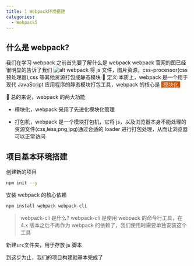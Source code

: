 ```yaml
---
title: 1 Webpack环境搭建
categories:
  - Webpack5
---
```


## 什么是 webpack?

我们在学习 webpack 之前首先要了解什么是 webpack
webpack 官网的图已经很明显的告诉了我们
![alt](https://mikes.oss-cn-beijing.aliyuncs.com/uPic/FhxLjS.png)
webpack 将 js 文件，图片资源，css-processor(css 预处理器),css 等其他资源打包成静态模块
🧰 定义:本质上，webpack 是一个用于现代 JavaScript 应用程序的静态模块打包工具，webpack 的核心是 <span style='background-color:#d35400;color:#ddd;padding:0 5px 0 5px'>模块化</span>

🧷 总的来说，webpack 的两大功能

- 模块化，webpack 采用了先进化模块化管理

* 打包机，webpack 是一个模块打包机，它将 js，以及浏览器本身不能处理的资源文件(css,less,png,jpg)通过合适的 loader 进行打包处理，从而让浏览器可以正常访问

## 项目基本环境搭建

创建新的项目

```bash
npm init --y
```

安装 webpack 的核心依赖

```bash
npm install webpack webpack-cli
```

> webpack-cli 是什么? webpack-cli 是使用 webpack 的命令行工具，在 4.x 版本之后不再作为 webpack 的依赖了，我们使用时需要单独安装这个工具

新建`src`文件夹，用于存放 js 脚本

到这步为止，我们的项目构建就基本完成了
